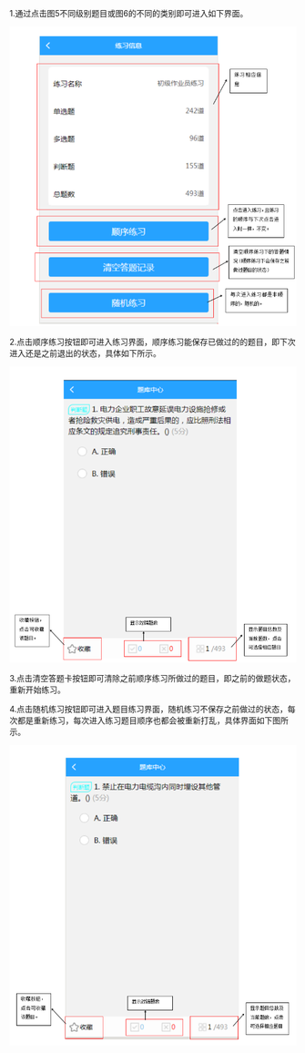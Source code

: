 1.通过点击图5不同级别题目或图6的不同的类别即可进入如下界面。

![](/assets/176.png)

2.点击顺序练习按钮即可进入练习界面，顺序练习能保存已做过的的题目，即下次进入还是之前退出的状态，具体如下所示。

![](/assets/177.png)

3.点击清空答题卡按钮即可清除之前顺序练习所做过的题目，即之前的做题状态，重新开始练习。

4.点击随机练习按钮即可进入题目练习界面，随机练习不保存之前做过的状态，每次都是重新练习，每次进入练习题目顺序也都会被重新打乱，具体界面如下图所示。

![](/assets/178.png)

